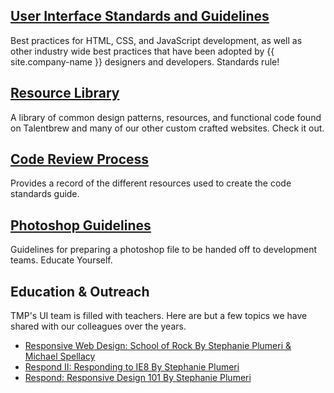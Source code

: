 
## [User Interface Standards and Guidelines](/uid/code-standards/)

Best practices for HTML, CSS, and JavaScript development, as well as other industry wide best practices that have been adopted by {{ site.company-name }} designers and developers. Standards rule!

## [Resource Library](/tmp-resource-library/)

A library of common design patterns, resources, and functional code found on Talentbrew and many of our other custom crafted websites. Check it out.

## [Code Review Process](/uid/code-review/)

Provides a record of the different resources used to create the code standards guide.

## [Photoshop Guidelines](/uid/photoshop-guidelines/)

Guidelines for preparing a photoshop file to be handed off to development teams. Educate Yourself.

## Education & Outreach

TMP's UI team is filled with teachers. Here are but a few topics we have shared with our colleagues over the years.

<ul>
	<li><a href="/uid/rwd-school-of-rock/">Responsive Web Design: School of Rock By Stephanie Plumeri & Michael Spellacy</a></li>
	<li><a href="/uid/respond-ie8/">Respond II: Responding to IE8 By Stephanie Plumeri</a></li>
	<li><a href="/uid/respond">Respond: Responsive Design 101 By Stephanie Plumeri</a></li>
</ul>
